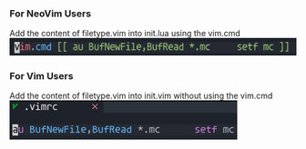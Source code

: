 ### For NeoVim Users
Add the content of filetype.vim into init.lua using the vim.cmd 
![filetype](../screenshots/neovim_filetype.png)

### For Vim Users
Add the content of filetype.vim into init.vim without using the vim.cmd
![filetype](../screenshots/vim_filetype.png)
